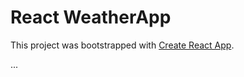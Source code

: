 # React WeatherApp

This project was bootstrapped with [Create React App](https://github.com/facebook/create-react-app).

...
